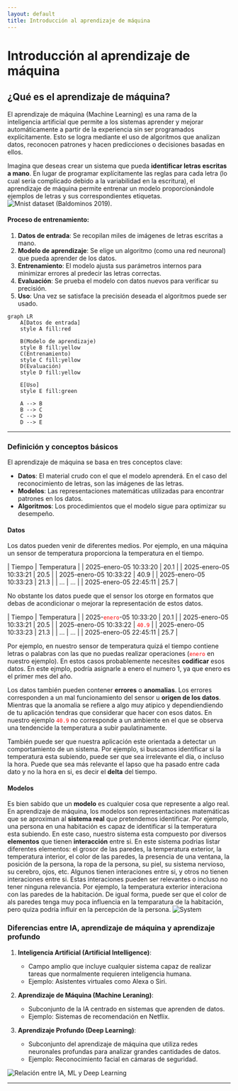 ```yaml
---
layout: default
title: Introducción al aprendizaje de máquina
---
```


# Introducción al aprendizaje de máquina

## ¿Qué es el aprendizaje de máquina?

El aprendizaje de máquina (Machine Learning) es una rama de la inteligencia artificial que permite a los sistemas aprender y mejorar automáticamente a partir de la experiencia sin ser programados explícitamente.
Esto se logra mediante el uso de algoritmos que analizan datos, reconocen patrones y hacen predicciones o decisiones basadas en ellos.

Imagina que deseas crear un sistema que pueda **identificar letras escritas a mano**. 
En lugar de programar explícitamente las reglas para cada letra (lo cual sería complicado debido a la variabilidad en la escritura), el aprendizaje de máquina permite entrenar un modelo proporcionándole ejemplos de letras y sus correspondientes etiquetas.
![Mnist dataset [(Baldominos 2019)](https://www.mdpi.com/2076-3417/9/15/3169).](https://www.mdpi.com/applsci/applsci-09-03169/article_deploy/html/images/applsci-09-03169-g002.png)


#### Proceso de entrenamiento:
1. **Datos de entrada**: Se recopilan miles de imágenes de letras escritas a mano.
1. **Modelo de aprendizaje**: Se elige un algoritmo (como una red neuronal) que pueda aprender de los datos.
1. **Entrenamiento**: El modelo ajusta sus parámetros internos para minimizar errores al predecir las letras correctas.
1. **Evaluación**: Se prueba el modelo con datos nuevos para verificar su precisión.
1. **Uso**: Una vez se satisface la precisión deseada el algoritmos puede ser usado.
```mermaid
graph LR
    A[Datos de entrada]
    style A fill:red

    B(Modelo de aprendizaje)
    style B fill:yellow
    C(Entrenamiento)
    style C fill:yellow
    D(Evaluación)
    style D fill:yellow

    E[Uso]
    style E fill:green

    A --> B
    B --> C
    C --> D
    D --> E
```

---

### Definición y conceptos básicos

El aprendizaje de máquina se basa en tres conceptos clave:

- **Datos**: El material crudo con el que el modelo aprenderá. En el caso del reconocimiento de letras, son las imágenes de las letras.
- **Modelos**: Las representaciones matemáticas utilizadas para encontrar patrones en los datos.
- **Algoritmos**: Los procedimientos que el modelo sigue para optimizar su desempeño.

#### Datos

Los datos pueden venir de diferentes medios.
Por ejemplo, en una máquina un sensor de temperatura proporciona la temperatura en el tiempo.

| Tiempo              | Temperatura |
| 2025-enero-05 10:33:20 | 20.1        |
| 2025-enero-05 10:33:21 | 20.5        |
| 2025-enero-05 10:33:22 | 40.9        |
| 2025-enero-05 10:33:23 | 21.3        |
| ...                    | ...         |
| 2025-enero-05 22:45:11 | 25.7        |

No obstante los datos puede que el sensor los otorge en formatos que debas de acondicionar o mejorar la representación de estos datos.

| Tiempo              | Temperatura |
| 2025-<code style="color : red">enero</code>-05 10:33:20 | 20.1        |
| 2025-enero-05 10:33:21 | 20.5        |
| 2025-enero-05 10:33:22 | <code style="color : red">40.9</code>        |
| 2025-enero-05 10:33:23 | 21.3        |
| ...                 | ...         |
| 2025-enero-05 22:45:11 | 25.7        |

Por ejemplo, en nuestro sensor de temperatura quizá el tiempo contiene letras o palabras con las que no puedas realizar operaciones (<code style="color : red">enero</code> en nuestro ejemplo).
En estos casos probablemente necesites **codificar** esos datos.
En este ejmplo, podría asignarle a enero el numero 1, ya que enero es el primer mes del año.

Los datos también pueden contener **errores** o **anomalias**.
Los errores corresponden a un mal funcionamiento del sensor u **origen de los datos**.
Mientras que la anomalia se refiere a algo muy atipico y dependiendiendo de tu aplicación tendras que considerar que hacer con esos datos.
En nuestro ejemplo <code style="color : red">40.9</code> no corresponde a un ambiente en el que se observa una tendencide la temperatura a subir paulatinamente.

También puede ser que nuestra aplicación este orientada a detectar un comportamiento de un sistema. 
Por ejemplo, si buscamos identificar si la temperatura esta subiendo, puede ser que sea irrelevante el día, o incluso la hora.
Puede que sea más relevante el lapso que ha pasado entre cada dato y no la hora en si, es decir el **delta** del tiempo.

#### Modelos

Es bien sabido que un **modelo** es cualquier cosa que represente a algo real.
En aprendizaje de máquina, los modelos son representaciones matemáticas que se aproximan al **sistema real** que pretendemos identificar. 
Por ejemplo, una persona en una habitación es capaz de identificar si la temperatura esta subiendo.
En este caso, nuestro sistema esta compuesto por diversos **elementos** que tienen **interacción** entre si.
En este sistema podrias listar diferentes elementos: el grosor de las paredes, la temperatura exterior, la temperatura interior, el color de las paredes, la presencia de una ventana, la posición de la persona, la ropa de la persona, su piel, su sistema nervioso, su cerebro, ojos, etc.
Algunos tienen interaciones entre si, y otros no tienen interaciones entre si.
Estas interaciones pueden ser relevantes o incluso no tener ninguna relevancia.
Por ejemplo, la temperatura exterior interaciona con las paredes de la habitación.
De igual forma, puede ser que el color de als paredes tenga muy poca influencia en la temparatura de la habitación, pero quiza podría influir en la percepción de la persona.
![System](https://www.researchgate.net/publication/368382603/figure/fig1/AS:11431281118970163@1675950076727/Network-graph-showing-commenting-and-replying-interactions-between-participants-in-the.jpg)


### Diferencias entre IA, aprendizaje de máquina y aprendizaje profundo

1. **Inteligencia Artificial (Artificial Intelligence)**:
   - Campo amplio que incluye cualquier sistema capaz de realizar tareas que normalmente requieren inteligencia humana.
   - Ejemplo: Asistentes virtuales como Alexa o Siri.

2. **Aprendizaje de Máquina (Machine Leraning)**:
   - Subconjunto de la IA centrado en sistemas que aprenden de datos.
   - Ejemplo: Sistemas de recomendación en Netflix.

3. **Aprendizaje Profundo (Deep Learning)**:
   - Subconjunto del aprendizaje de máquina que utiliza redes neuronales profundas para analizar grandes cantidades de datos.
   - Ejemplo: Reconocimiento facial en cámaras de seguridad.

![Relación entre IA, ML y Deep Learning](https://www.researchgate.net/publication/353939315/figure/fig1/AS:1057659167989760@1629177004291/enn-Diagram-for-AI-ML-NLP-DL.ppm)

---

